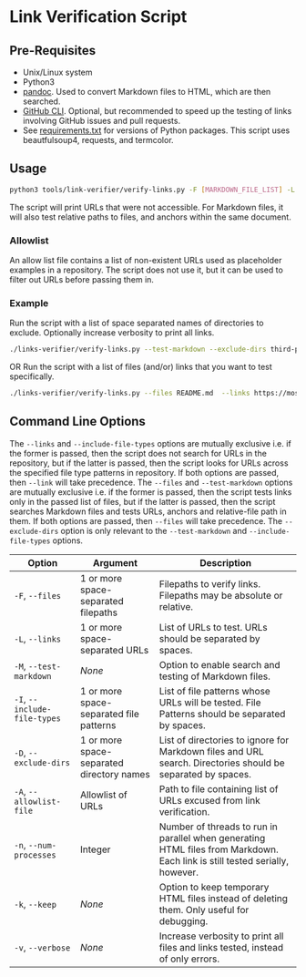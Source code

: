 # Link Verification Script

## Pre-Requisites

- Unix/Linux system
- Python3
- [pandoc](https://github.com/jgm/pandoc). Used to convert Markdown files to HTML, which are then searched.
- [GitHub CLI](https://github.com/cli/cli). Optional, but recommended to speed up the testing of links involving GitHub issues and pull requests.
- See [requirements.txt](requirements.txt) for versions of Python packages. This script uses beautfulsoup4, requests, and termcolor.

## Usage

```bash
python3 tools/link-verifier/verify-links.py -F [MARKDOWN_FILE_LIST] -L [URL_LIST]
```
The script will print URLs that were not accessible. For Markdown files, it will also test relative paths to files, and anchors within the same document.

### Allowlist

An allow list file contains a list of non-existent URLs used as placeholder examples in a repository. The script does not use it, but it can be used to filter out URLs before passing them in.

### Example
Run the script with a list of space separated names of directories to exclude. Optionally increase verbosity to print all links.

```bash
./links-verifier/verify-links.py --test-markdown --exclude-dirs third-party cmock --include-file-types .c .h .dox --verbose
```
OR Run the script with a list of files (and/or) links that you want to test specifically. 

```bash
./links-verifier/verify-links.py --files README.md  --links https://mosquitto.org --verbose
```

## Command Line Options

The `--links` and `--include-file-types` options are mutually exclusive i.e. if the former is passed, then the script does not search for URLs in the repository, but if the latter is passed, then the script looks for URLs across the specified file type patterns in repository. If both options are passed, then `--link` will take precedence.
The  `--files` and `--test-markdown`  options are mutually exclusive i.e. if the former is passed, then the script tests links only in the passed list of files, but if the
latter is passed, then the script searches Markdown files and tests URLs, anchors and relative-file path in them. If both options are passed, then `--files` will take precedence.
The `--exclude-dirs` option is only relevant to the `--test-markdown` and `--include-file-types` options.

| Option | Argument | Description |
| --- | --- | --- |
| `-F`, `--files` | 1 or more space-separated filepaths | Filepaths to verify links. Filepaths may be absolute or relative. |
| `-L`, `--links` | 1 or more space-separated URLs | List of URLs to test. URLs should be separated by spaces. |
| `-M`, `--test-markdown` | *None* | Option to enable search and testing of Markdown files. |
| `-I`, `--include-file-types` | 1 or more space-separated file patterns | List of file patterns whose URLs will be tested. File Patterns should be separated by spaces. |
| `-D`, `--exclude-dirs` | 1 or more space-separated directory names | List of directories to ignore for Markdown files and URL search. Directories should be separated by spaces. |
| `-A`, `--allowlist-file` | Allowlist of URLs | Path to file containing list of URLs excused from link verification. |
| `-n`, `--num-processes` | Integer | Number of threads to run in parallel when generating HTML files from Markdown. Each link is still tested serially, however. |
| `-k`, `--keep` | *None* | Option to keep temporary HTML files instead of deleting them. Only useful for debugging. |
| `-v`, `--verbose` | *None* | Increase verbosity to print all files and links tested, instead of only errors. |
